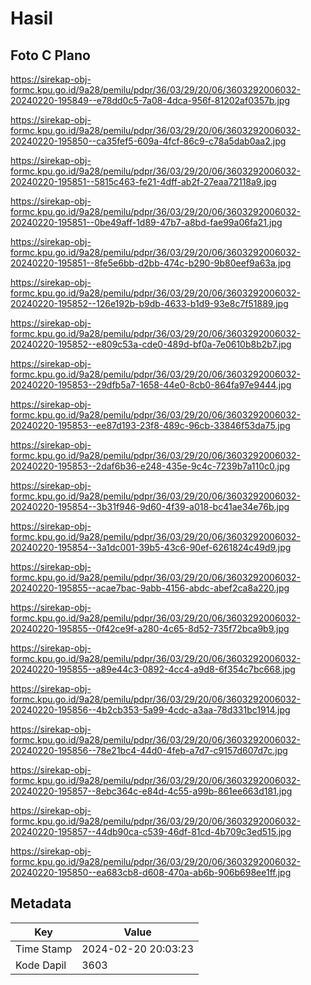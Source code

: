 # Hasil

## Foto C Plano

https://sirekap-obj-formc.kpu.go.id/9a28/pemilu/pdpr/36/03/29/20/06/3603292006032-20240220-195849--e78dd0c5-7a08-4dca-956f-81202af0357b.jpg

https://sirekap-obj-formc.kpu.go.id/9a28/pemilu/pdpr/36/03/29/20/06/3603292006032-20240220-195850--ca35fef5-609a-4fcf-86c9-c78a5dab0aa2.jpg

https://sirekap-obj-formc.kpu.go.id/9a28/pemilu/pdpr/36/03/29/20/06/3603292006032-20240220-195851--5815c463-fe21-4dff-ab2f-27eaa72118a9.jpg

https://sirekap-obj-formc.kpu.go.id/9a28/pemilu/pdpr/36/03/29/20/06/3603292006032-20240220-195851--0be49aff-1d89-47b7-a8bd-fae99a06fa21.jpg

https://sirekap-obj-formc.kpu.go.id/9a28/pemilu/pdpr/36/03/29/20/06/3603292006032-20240220-195851--8fe5e6bb-d2bb-474c-b290-9b80eef9a63a.jpg

https://sirekap-obj-formc.kpu.go.id/9a28/pemilu/pdpr/36/03/29/20/06/3603292006032-20240220-195852--126e192b-b9db-4633-b1d9-93e8c7f51889.jpg

https://sirekap-obj-formc.kpu.go.id/9a28/pemilu/pdpr/36/03/29/20/06/3603292006032-20240220-195852--e809c53a-cde0-489d-bf0a-7e0610b8b2b7.jpg

https://sirekap-obj-formc.kpu.go.id/9a28/pemilu/pdpr/36/03/29/20/06/3603292006032-20240220-195853--29dfb5a7-1658-44e0-8cb0-864fa97e9444.jpg

https://sirekap-obj-formc.kpu.go.id/9a28/pemilu/pdpr/36/03/29/20/06/3603292006032-20240220-195853--ee87d193-23f8-489c-96cb-33846f53da75.jpg

https://sirekap-obj-formc.kpu.go.id/9a28/pemilu/pdpr/36/03/29/20/06/3603292006032-20240220-195853--2daf6b36-e248-435e-9c4c-7239b7a110c0.jpg

https://sirekap-obj-formc.kpu.go.id/9a28/pemilu/pdpr/36/03/29/20/06/3603292006032-20240220-195854--3b31f946-9d60-4f39-a018-bc41ae34e76b.jpg

https://sirekap-obj-formc.kpu.go.id/9a28/pemilu/pdpr/36/03/29/20/06/3603292006032-20240220-195854--3a1dc001-39b5-43c6-90ef-6261824c49d9.jpg

https://sirekap-obj-formc.kpu.go.id/9a28/pemilu/pdpr/36/03/29/20/06/3603292006032-20240220-195855--acae7bac-9abb-4156-abdc-abef2ca8a220.jpg

https://sirekap-obj-formc.kpu.go.id/9a28/pemilu/pdpr/36/03/29/20/06/3603292006032-20240220-195855--0f42ce9f-a280-4c65-8d52-735f72bca9b9.jpg

https://sirekap-obj-formc.kpu.go.id/9a28/pemilu/pdpr/36/03/29/20/06/3603292006032-20240220-195855--a89e44c3-0892-4cc4-a9d8-6f354c7bc668.jpg

https://sirekap-obj-formc.kpu.go.id/9a28/pemilu/pdpr/36/03/29/20/06/3603292006032-20240220-195856--4b2cb353-5a99-4cdc-a3aa-78d331bc1914.jpg

https://sirekap-obj-formc.kpu.go.id/9a28/pemilu/pdpr/36/03/29/20/06/3603292006032-20240220-195856--78e21bc4-44d0-4feb-a7d7-c9157d607d7c.jpg

https://sirekap-obj-formc.kpu.go.id/9a28/pemilu/pdpr/36/03/29/20/06/3603292006032-20240220-195857--8ebc364c-e84d-4c55-a99b-861ee663d181.jpg

https://sirekap-obj-formc.kpu.go.id/9a28/pemilu/pdpr/36/03/29/20/06/3603292006032-20240220-195857--44db90ca-c539-46df-81cd-4b709c3ed515.jpg

https://sirekap-obj-formc.kpu.go.id/9a28/pemilu/pdpr/36/03/29/20/06/3603292006032-20240220-195850--ea683cb8-d608-470a-ab6b-906b698ee1ff.jpg


## Metadata

| Key        | Value               |
| ---------- | ------------------- |
| Time Stamp | 2024-02-20 20:03:23 |
| Kode Dapil | 3603                |



